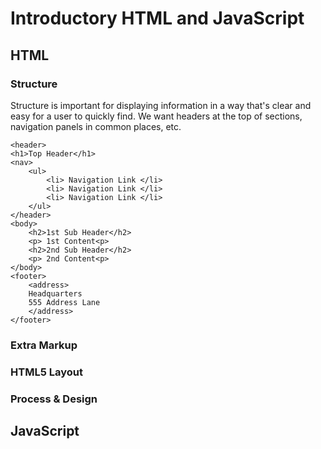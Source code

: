 # Introductory HTML and JavaScript
## HTML
### Structure
Structure is important for displaying information in a way that's clear and easy for a user to quickly find. We want headers at the top of sections, navigation panels in common places, etc.
```
<header>
<h1>Top Header</h1>
<nav>
    <ul>
        <li> Navigation Link </li>
        <li> Navigation Link </li>
        <li> Navigation Link </li>
    </ul>
</header>
<body>
    <h2>1st Sub Header</h2>
    <p> 1st Content<p>
    <h2>2nd Sub Header</h2>
    <p> 2nd Content<p>
</body>
<footer>
    <address>
    Headquarters
    555 Address Lane
    </address>
</footer>
```

### Extra Markup


### HTML5 Layout

### Process & Design

## JavaScript

